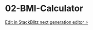# 02-BMI-Calculator

[Edit in StackBlitz next generation editor ⚡️](https://stackblitz.com/~/github.com/poojakatre53/02-BMI-Calculator)
